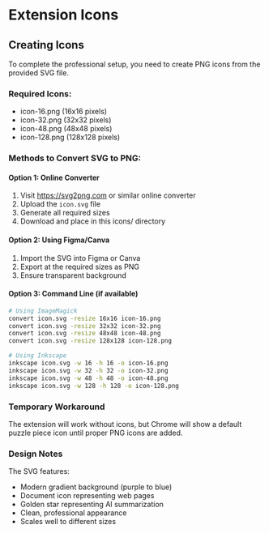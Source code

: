 # Extension Icons

## Creating Icons

To complete the professional setup, you need to create PNG icons from the provided SVG file.

### Required Icons:
- icon-16.png (16x16 pixels)
- icon-32.png (32x32 pixels)
- icon-48.png (48x48 pixels)
- icon-128.png (128x128 pixels)

### Methods to Convert SVG to PNG:

#### Option 1: Online Converter
1. Visit https://svg2png.com or similar online converter
2. Upload the `icon.svg` file
3. Generate all required sizes
4. Download and place in this icons/ directory

#### Option 2: Using Figma/Canva
1. Import the SVG into Figma or Canva
2. Export at the required sizes as PNG
3. Ensure transparent background

#### Option 3: Command Line (if available)
```bash
# Using ImageMagick
convert icon.svg -resize 16x16 icon-16.png
convert icon.svg -resize 32x32 icon-32.png
convert icon.svg -resize 48x48 icon-48.png
convert icon.svg -resize 128x128 icon-128.png

# Using Inkscape
inkscape icon.svg -w 16 -h 16 -o icon-16.png
inkscape icon.svg -w 32 -h 32 -o icon-32.png
inkscape icon.svg -w 48 -h 48 -o icon-48.png
inkscape icon.svg -w 128 -h 128 -o icon-128.png
```

### Temporary Workaround
The extension will work without icons, but Chrome will show a default puzzle piece icon until proper PNG icons are added.

### Design Notes
The SVG features:
- Modern gradient background (purple to blue)
- Document icon representing web pages
- Golden star representing AI summarization
- Clean, professional appearance
- Scales well to different sizes